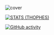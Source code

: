 ![cover](https://i.imgur.com/1Z3fIEz.png)
<p align="center">

[![STATS (THOPHES)](https://github-profile-trophy.vercel.app/?username=Aidenzich&theme=gruvbox&margin-w=10&margin-h=15&column=8)](https://github.com/Aidenzich)

  [![GitHub activity](https://activity-graph.herokuapp.com/graph?username=Aidenzich&theme=react-dark)](https://github.com/Aidenzich)

</p>
